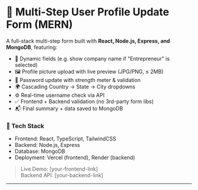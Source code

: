 # 🧾 Multi-Step User Profile Update Form (MERN)

A full-stack multi-step form built with **React, Node.js, Express, and MongoDB**, featuring:

- 🔄 Dynamic fields (e.g. show company name if "Entrepreneur" is selected)
- 🖼️ Profile picture upload with live preview (JPG/PNG, ≤ 2MB)
- 🔐 Password update with strength meter & validation
- 🌍 Cascading Country → State → City dropdowns
- ⚙️ Real-time username check via API
- ✅ Frontend + Backend validation (no 3rd-party form libs)
- 📬 Final summary + data saved to MongoDB

### 🚀 Tech Stack
- Frontend: React, TypeScript, TailwindCSS
- Backend: Node.js, Express
- Database: MongoDB
- Deployment: Vercel (frontend), Render (backend)

> Live Demo: [your-frontend-link]  
> Backend API: [your-backend-link]

---
